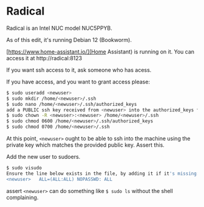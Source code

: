 <!-- TITLE: Radical Hostname -->
<!-- SUBTITLE: A machine running Home Assistant somewhere in QL, possibly by the DMX controller -->

# Radical
Radical is an Intel NUC model NUC5PPYB.

As of this edit, it's running Debian 12 (Bookworm).

[https://www.home-assistant.io/](Home Assistant) is running on it.  You can access it at http://radical:8123

If you want ssh access to it, ask someone who has acess.

If you have access, and you want to grant access please:
```bash
$ sudo useradd <newuser>
$ sudo mkdir /home/<newuser>/.ssh
$ sudo nano /home/<newuser>/.ssh/authorized_keys
add a PUBLIC ssh key received from <newuser> into the authorized_keys file
$ sudo chown -R <newuser>:<newuser> /home/<newuser>/.ssh
$ sudo chmod 0600 /home/<newuser>/.ssh/authorized_keys
$ sudo chmod 0700 /home/<newuser>/.ssh
```

At this point, `<newuser>` ought to be able to ssh into the machine using the private key which matches the provided public key.  Assert this.

Add the new user to sudoers.

```bash
$ sudo visudo
Ensure the line below exists in the file, by adding it if it's missing:
<newuser>   ALL=(ALL:ALL) NOPASSWD: ALL
```

assert `<newuser>` can do something like `$ sudo ls` without the shell complaining.
